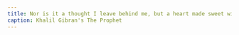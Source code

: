 ```yaml
---
title: Nor is it a thought I leave behind me, but a heart made sweet with hunger and with thirst
caption: Khalil Gibran's The Prophet
---
```

